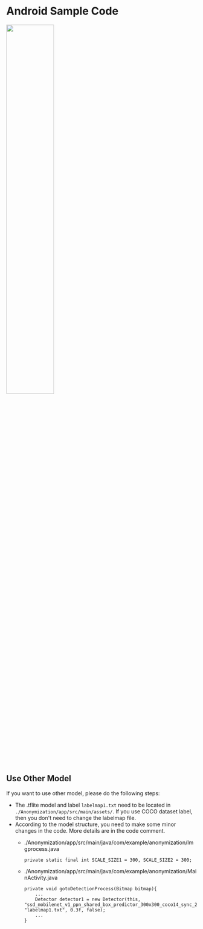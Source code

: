# Android Sample Code

<img src="../img/android-demo.gif" width="50%">

## Use Other Model
If you want to use other model, please do the following steps:
* The .tflite model and label `labelmap1.txt` need to be located in `./Anonymization/app/src/main/assets/`. If you use COCO dataset label, then you don't need to change the labelmap file.
* According to the model structure, you need to make some minor changes in the code. More details are in the code comment.
    * ./Anonymization/app/src/main/java/com/example/anonymization/Imgprocess.java

        ```
        private static final int SCALE_SIZE1 = 300, SCALE_SIZE2 = 300;
        ```
        
    * ./Anonymization/app/src/main/java/com/example/anonymization/MainActivity.java

        ```
        private void gotoDetectionProcess(Bitmap bitmap){
            ...
            Detector detector1 = new Detector(this, "ssd_mobilenet_v1_ppn_shared_box_predictor_300x300_coco14_sync_2018_07_03.tflite", "labelmap1.txt", 0.3f, false);
            ...
        }
        ```
